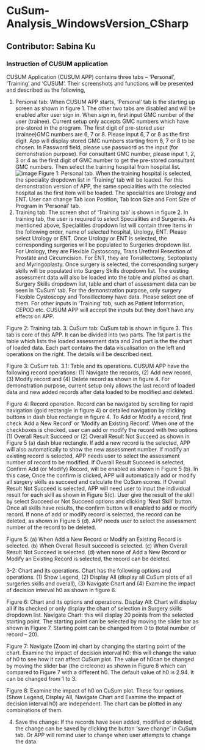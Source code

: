 # CuSum-Analysis_WindowsVersion_CSharp #
## Contributor: Sabina Ku

### Instruction of CUSUM application
CUSUM Application (CUSUM APP) contains three tabs – ‘Personal’, ‘Training’ and ‘CUSUM’. Their screenshots and functions will be presented and described as the following,
1.	Personal tab: When CUSUM APP starts, ‘Personal’ tab is the starting up screen as shown in figure 1. The other two tabs are disabled and will be enabled after user sign in. 
When sign in, first input GMC number of the user (trainee). Current setup only accepts GMC numbers which have pre-stored in the program. The first digit of pre-stored user (trainee)GMC numbers are 6, 7 or 8. Please input 6, 7 or 8 as the first digit. App will display stored GMC numbers starting from 6, 7 or 8 to be chosen.
In Password field, please use password as the input (for demonstration purpose).
For consultant GMC number, please input 1, 2, 3 or 4 as the first digit of GMC number to get the pre-stored consultant GMC numbers.
Then select the training hospital from hospital list.
![image](https://github.com/user-attachments/assets/b5833f06-20e7-42db-8091-1edf1180af24)
Figure 1: Personal tab.
When the training hospital is selected, the speciality dropdown list in ‘Training’ tab will be loaded. For this demonstration version of APP, the same specialities with the selected hospital as the first item will be loaded.  The specialities are Urology and ENT.
User can change Tab Icon Position, Tab Icon Size and Font Size of Program in ‘Personal’ tab. 
2.	Training tab: The screen shot of ‘Training tab’ is shown in figure 2. In training tab, the user is required to select Specialities and Surgeries. As mentioned above, Specialities dropdown list will contain three items in the following order, name of selected hospital, Urology, ENT. Please select Urology or ENT.
Once Urology or ENT is selected, the corresponding surgeries will be populated to Surgeries dropdown list. For Urology, they are Flexible Cystoscopy, Trans Urethral Resection of Prostate and Circumcision. For ENT, they are Tonsillectomy, Septoplasty and Myringoplasty.
Once surgery is selected, the corresponding surgery skills will be populated into Surgery Skills dropdown list. The existing assessment data will also be loaded into the table and plotted as chart.  Surgery Skills dropdown list, table and chart of assessment data can be seen in ‘CuSum’ tab.
For the demonstration purpose, only surgery Flexible Cystoscopy and Tonsillectomy have data. Please select one of them. 
For other inputs in ‘Training’ tab, such as Patient Information, CEPOD etc. CUSUM APP will accept the inputs but they don’t have any effects on APP.
 
Figure 2: Training tab.
3.	CuSum tab: CuSum tab is shown in figure 3. This tab is core of this APP. It can be divided into two parts. The 1st part is the table which lists the loaded assessment data and 2nd part is the the chart of loaded data. Each part contains the data visualisation on the left and operations on the right.  The details will be described next. 
 
Figure 3: CuSum tab.
3.1: Table and its operations. CUSUM APP have the following record operations: (1) Navigate the records, (2) Add new record, (3) Modify record and (4) Delete record as shown in figure 4.
For demonstration purpose, current setup only allows the last record of loaded data and new added records after data loaded to be modified and deleted.
 
Figure 4: Record operation.
Record can be navigated by scrolling for rapid navigation (gold rectangle in figure 4) or detailed navigation by clicking buttons in dash blue rectangle in figure 4.
To Add or Modify a record, first check ‘Add a New Record’ or ‘Modify an Existing Record’. When one of the checkboxes is checked, user can add or modify the record with two options (1) Overall Result Succeed or (2) Overall Result Not Succeed as shown in Figure 5 (a) dash blue rectangle.  If add a new record is the selected, APP will also automatically to show the new assessment number. If modify an existing record is selected, APP needs user to select the assessment number of record to be modified.
If Overall Result Succeed is selected, Confirm Add (or Modify) Record, will be enabled as shown in Figure 5 (b). In this case, Once the confirm is clicked, APP will automatically add or modify all surgery skills as succeed and calculate the CuSum scores.
If Overall Result Not Succeed is selected, APP will need user to input the individual result for each skill as shown in Figure 5(c). User give the result of the skill by select Succeed or Not Succeed options and clicking ‘Next Skill’ button. Once all skills have results, the confirm button will enabled to add or modify record.
If none of add or modify record is selected, the record can be deleted, as shown in Figure 5 (d). APP needs user to select the assessment number of the record to be deleted.

Figure 5: (a) When Add a New Record or Modify an Existing Record is selected. (b) When Overall Result succeed is selected. (c) When Overall Result Not Succeed is selected. (d) when none of  Add a New Record or Modify an Existing Record is selected, the record can be deleted.

3-2: Chart and its operations. Chart has the following options and operations. (1) Show Legend, (2) Display All (display all CuSum plots of all surgeries skills and overall), (3) Navigate Chart and (4) Examine the impact of decision interval h0 as shown in figure 6.
  
Figure 6: Chart and its options and operations.
Display All: Chart will display all if its checked or only display the chart of selection in Surgery skills dropdown list.
Navigate Chart: this will display 20 points from the selected starting point. The starting point can be selected by moving the slider bar as shown in Figure 7. Starting point can be changed from 0 to (total number of record – 20).
 
Figure 7: Navigate (Zoom in) chart by changing the starting point of the chart.
Examine the impact of decision interval h0: this will change the value of h0 to see how it can affect CuSum plot. The value of h0can be changed by moving the slider bar (the circleone) as shown in Figure 8 which can compared to Figure 7 with a different h0. The default value of h0 is 2.94. It can be changed from 1 to 3.
 
Figure 8: Examine the impact of h0 on CuSum plot.
These four options (Show Legend, Display All, Navigate Chart and Examine the impact of decision interval h0) are independent. The chart can be plotted in any combinations of them.

4.	Save the change: If the records have been added, modified or deleted, the change can be saved by clicking the button ‘save change’ in CuSum tab. Or APP will remind user to change when user attempts to change the data.
